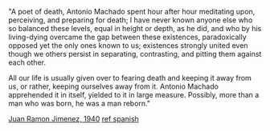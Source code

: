 
"A poet of death, Antonio Machado spent hour after hour meditating upon, perceiving, and preparing for death; I have never known anyone else who so balanced these levels, equal in height or depth, as he did, and who by his living-dying overcame the gap between these existences, paradoxically opposed yet the only ones known to us; existences strongly united even though we others persist in separating, contrasting, and pitting them against each other.

All our life is usually given over to fearing death and keeping it away from us, or rather, keeping ourselves away from it.  Antonio Machado apprehended it in itself, yielded to it in large measure.  Possibly, more than a man who was born, he was a man reborn."

[Juan Ramon Jimenez, 1940](https://en.wikipedia.org/wiki/Juan_Ram%C3%B3n_Jim%C3%A9nez)  [ref spanish](https://es.wikipedia.org/wiki/Juan_Ram%C3%B3n_Jim%C3%A9nez)
